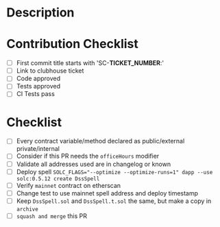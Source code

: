 # Description

# Contribution Checklist

- [ ] First commit title starts with 'SC-**TICKET_NUMBER**:'
- [ ] Link to clubhouse ticket
- [ ] Code approved
- [ ] Tests approved
- [ ] CI Tests pass

# Checklist

- [ ] Every contract variable/method declared as public/external private/internal
- [ ] Consider if this PR needs the `officeHours` modifier
- [ ] Validate all addresses used are in changelog or known
- [ ] Deploy spell `SOLC_FLAGS="--optimize --optimize-runs=1" dapp --use solc:0.5.12 create DssSpell`
- [ ] Verify `mainnet` contract on etherscan
- [ ] Change test to use mainnet spell address and deploy timestamp
- [ ] Keep `DssSpell.sol` and `DssSpell.t.sol` the same, but make a copy in `archive`
- [ ] `squash and merge` this PR
